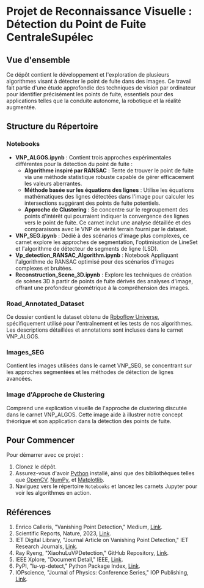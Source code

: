 # Projet de Reconnaissance Visuelle : Détection du Point de Fuite CentraleSupélec

## Vue d'ensemble
Ce dépôt contient le développement et l'exploration de plusieurs algorithmes visant à détecter le point de fuite dans des images. Ce travail fait partie d'une étude approfondie des techniques de vision par ordinateur pour identifier précisément les points de fuite, essentiels pour des applications telles que la conduite autonome, la robotique et la réalité augmentée.

## Structure du Répertoire

### Notebooks
- **VNP_ALGOS.ipynb** : Contient trois approches expérimentales différentes pour la détection du point de fuite :
  - **Algorithme inspiré par RANSAC** : Tente de trouver le point de fuite via une méthode statistique robuste capable de gérer efficacement les valeurs aberrantes.
  - **Méthode basée sur les équations des lignes** : Utilise les équations mathématiques des lignes détectées dans l'image pour calculer les intersections suggérant des points de fuite potentiels.
  - **Approche de Clustering** : Se concentre sur le regroupement des points d'intérêt qui pourraient indiquer la convergence des lignes vers le point de fuite. Ce carnet inclut une analyse détaillée et des comparaisons avec le VNP de vérité terrain fourni par le dataset.
- **VNP_SEG.ipynb** : Dédié à des scénarios d'image plus complexes, ce carnet explore les approches de segmentation, l'optimisation de LineSet et l'algorithme de détecteur de segments de ligne (LSD).
- **Vp_detection_RANSAC_Algorithm.ipynb** : Notebook Appliquant l'algorithme de RANSAC optimisé pour des scénarios d'images complexes et bruitées.
- **Reconstruction_Scene_3D.ipynb** : Explore les techniques de création de scènes 3D à partir de points de fuite dérivés des analyses d'image, offrant une profondeur géométrique à la compréhension des images.

### Road_Annotated_Dataset
Ce dossier contient le dataset obtenu de [Roboflow Universe](https://universe.roboflow.com/vanishing-point-and-road-detection/vanishingpointdetection), spécifiquement utilisé pour l'entraînement et les tests de nos algorithmes. Les descriptions détaillées et annotations sont incluses dans le carnet VNP_ALGOS.

### Images_SEG
Contient les images utilisées dans le carnet VNP_SEG, se concentrant sur les approches segmentées et les méthodes de détection de lignes avancées.

### Image d'Approche de Clustering
Comprend une explication visuelle de l'approche de clustering discutée dans le carnet VNP_ALGOS. Cette image aide à illustrer notre concept théorique et son application dans la détection des points de fuite.

## Pour Commencer

Pour démarrer avec ce projet :
1. Clonez le dépôt.
2. Assurez-vous d'avoir [Python](https://www.python.org/) installé, ainsi que des bibliothèques telles que [OpenCV](https://opencv.org/), [NumPy](https://numpy.org/), et [Matplotlib](https://matplotlib.org/).
3. Naviguez vers le répertoire `Notebooks` et lancez les carnets Jupyter pour voir les algorithmes en action.


## Références

1. Enrico Calleris, "Vanishing Point Detection," Medium, [Link](https://medium.com/@calleris.enrico/vanishing-point-detection-14250afa24d3).
2. Scientific Reports, Nature, 2023, [Link](https://www.nature.com/articles/s41598-023-30152-7).
3. IET Digital Library, "Journal Article on Vanishing Point Detection," IET Research Journals, [Link](https://ietresearch.onlinelibrary.wiley.com/doi/full/10.1049/iet-cvi.2014.0187).
4. Ray Ryeng, "XiaohuLuVPDetection," GitHub Repository, [Link](https://github.com/rayryeng/XiaohuLuVPDetection).
5. IEEE Xplore, "Document Detail," IEEE, [Link](https://ieeexplore.ieee.org/document/10006943).
6. PyPI, "lu-vp-detect," Python Package Index, [Link](https://pypi.org/project/lu-vp-detect/).
7. IOPscience, "Journal of Physics: Conference Series," IOP Publishing, [Link](https://iopscience.iop.org/article/10.1088/1742-6596/1748/3/032052/pdf).

